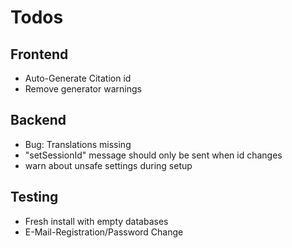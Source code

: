 Todos
=====

Frontend
--------
- Auto-Generate Citation id
- Remove generator warnings

Backend
-------
- Bug: Translations missing
- "setSessionId" message should only be sent when id changes
- warn about unsafe settings during setup

Testing
-------
- Fresh install with empty databases
- E-Mail-Registration/Password Change

